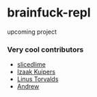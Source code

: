 # brainfuck-repl
upcoming project

### Very cool contributors

- [slicedlime](https://github.com/slicedlime)
- [Izaak Kuipers](https://github.com/izkuipers) 
- [Linus Torvalds](https://github.com/torvalds) 
- [Andrew](https://github.com/andriemc)